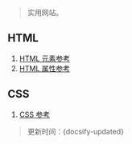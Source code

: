 > 实用网站。

## HTML

1. [HTML 元素参考](https://developer.mozilla.org/zh-CN/docs/Web/HTML/Element)
2. [HTML 属性参考](https://developer.mozilla.org/zh-CN/docs/Web/HTML/Attributes)

## CSS

1. [CSS 参考](https://developer.mozilla.org/zh-CN/docs/Web/CSS/Reference)



> 更新时间：{docsify-updated}